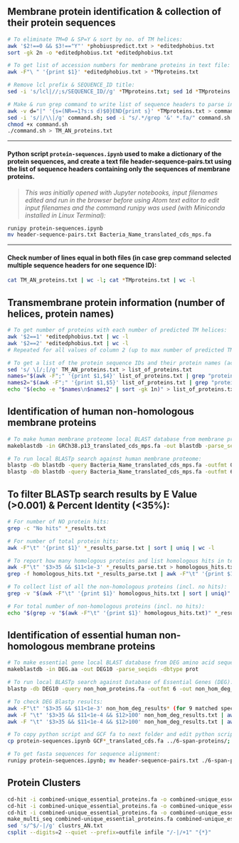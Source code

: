 ## Membrane protein identification & collection of their protein sequences
```bash
# To eliminate TM=0 & SP=Y & sort by no. of TM helices:
awk '$2!==0 && $3!=="Y"' *phobiuspredict.txt > *editedphobius.txt
sort -gk 2n -o *editedphobius.txt *editedphobius.txt

# To get list of accession numbers for membrane proteins in text file:
awk -F"\ " '{print $1}' *editedphobius.txt > *TMproteins.txt

# Remove lcl prefix & SEQUENCE_ID title:
sed -i 's/lcl|//;s/SEQUENCE_ID//g' *TMproteins.txt; sed 1d *TMproteins.txt

# Make & run grep command to write list of sequence headers to parse in Python script to pair headers and sequences:
awk -v d="|" '{s=(NR==1?s:s d)$0}END{print s}' *TMproteins.txt > command.sh
sed -i 's/|/\\|/g' command.sh; sed -i "s/.*/grep '&' *.fa/" command.sh
chmod +x command.sh
./command.sh > TM_AN_proteins.txt
```
---
#### Python script `protein-sequences.ipynb` used to make a dictionary of the protein sequences, and create a text file header-sequence-pairs.txt using the list of sequence headers containing only the sequences of membrane proteins.

> *This was initially opened with Jupyter notebooks, input filenames edited and run in the browser before using Atom text editor to edit input filenames and the command runipy was used (with Miniconda installed in Linux Terminal):*
```bash
runipy protein-sequences.ipynb
mv header-sequence-pairs.txt Bacteria_Name_translated_cds_mps.fa
```
---
#### Check number of lines equal in both files (in case grep command selected multiple sequence headers for one sequence ID):
```bash
cat TM_AN_proteins.txt | wc -l; cat *TMproteins.txt | wc -l
```

## Transmembrane protein information (number of helices, protein names)
```bash
# To get number of proteins with each number of predicted TM helices:
awk '$2==1' *editedphobius.txt | wc -l
awk '$2==2' *editedphobius.txt | wc -l
# Repeated for all values of column 2 (up to max number of predicted TM helices)

# To get a list of the protein sequence IDs and their protein names (according to genome annotation): 
sed 's/ \[/;[/g' TM_AN_proteins.txt > list_of_proteins.txt
names="$(awk -F";" '{print $1,$4}' list_of_proteins.txt | grep "protein=")"
names2="$(awk -F";" '{print $1,$5}' list_of_proteins.txt | grep "protein=")"
echo "$(echo -e "$names\n$names2" | sort -gk 1n)" > list_of_proteins.txt
```

## Identification of human non-homologous membrane proteins 
```bash
# To make human membrane proteome local BLAST database from membrane protein sequences fasta file:
makeblastdb -in GRCh38.p13_translated_cds_mps.fa -out blastdb -parse_seqids -dbtype prot

# To run local BLASTp search against human membrane proteome:
blastp -db blastdb -query Bacteria_Name_translated_cds_mps.fa -outfmt 0 -out Bacteria_name_results.txt -num_threads 4
blastp -db blastdb -query Bacteria_Name_translated_cds_mps.fa -outfmt 6 -out Bacteria_name_results_parse.txt -num_threads 4
```

## To filter BLASTp search results by E Value (>0.001) & Percent Identity (<35%):
```bash
# For number of NO protein hits:
grep -c "No hits" *_results.txt

# For number of total protein hits:
awk -F"\t" '{print $1}' *_results_parse.txt | sort | uniq | wc -l

# To report how many homologous proteins and list homologous hits in text file:
awk -F"\t" '$3>35 && $11<1e-3' *_results_parse.txt > homologous_hits.txt
grep -f homologous_hits.txt *_results_parse.txt | awk -F"\t" '{print $1}' | sort | uniq | wc -l

# To collect list of all the non-homologous proteins (incl. no hits):
grep -v "$(awk -F"\t" '{print $1}' homologous_hits.txt | sort | uniq)" *TMproteins.txt | sort > non_hom_proteins.txt

# For total number of non-homologous proteins (incl. no hits):
echo "$(grep -v "$(awk -F"\t" '{print $1}' homologous_hits.txt)" *_results_parse.txt | awk -F"\t" '{print $1}' | sort | uniq | wc -l) + $(grep -c "No hit" *_results.txt)" | bc
```

## Identification of essential human non-homologous membrane proteins
```bash
# To make essential gene local BLAST database from DEG amino acid sequences file:
makeblastdb -in DEG.aa -out DEG10 -parse_seqids -dbtype prot

# To run local BLASTp search against Database of Essential Genes (DEG):
blastp -db DEG10 -query non_hom_proteins.fa -outfmt 6 -out non_hom_deg_results.txt -num_threads 4

# To check DEG Blastp results:
awk -F"\t" '$3>35 && $11<1e-3' non_hom_deg_results* (for 9 matched species)
awk -F "\t" '$3>35 && $11<1e-4 && $12>100' non_hom_deg_results.txt | awk -F "\t" '{print $1}' | sort | uniq | wc -l
awk -F "\t" '$3>35 && $11<1e-4 && $12>100' non_hom_deg_results.txt | awk -F "\t" '{print $1}' | sort | uniq > unique_essential_proteins.txt

# To copy python script and GCF fa to next folder and edit python script to include name of proteins (e.g. 6-span-TMproteins_uniq.txt or i-i-6-span...etc):
cp protein-sequences.ipynb GCF*_translated_cds.fa ../6-span-proteins/; cd ../6-span-proteins/; ls -l; atom protein-sequences.ipynb

# To get fasta sequences for sequence alignment:
runipy protein-sequences.ipynb; mv header-sequence-pairs.txt ./6-span-proteins_uniq.fa
```

## Protein Clusters
```bash
cd-hit -i combined-unique_essential_proteins.fa -o combined-unique_essential_proteins_cdhit_0.6 -c 0.6 -n 4 -d 0 -g 1
cd-hit -i combined-unique_essential_proteins.fa -o combined-unique_essential_proteins_cdhit_0.8 -c 0.8 -n 5 -d 0 -g 1
cd-hit -i combined-unique_essential_proteins.fa -o combined-unique_essential_proteins_cdhit_0.9 -c 0.9 -n 5 -d 0 -g 1
make_multi_seq combined-unique_essential_proteins.fa combined-unique_essential_proteins_cdhit_0.9.clstr multi-seq_0.9 5
sed 's/^$/-|/g' clustrs_AN.txt
csplit --digits=2 --quiet --prefix=outfile infile "/-|/+1" "{*}"
```

